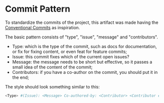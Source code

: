 # Commit Pattern
To standardize the commits of the project, this artifact was made having the [Conventional Commits](https://www.conventionalcommits.org/en/v1.0.0/) as inspiration.

The basic pattern consists of "type", "issue", "message" and "contributors".
- Type: which is the type of the commit, such as docs for documentation, or fix for fixing content, or even feat for feature commits;
- Issue: this commit fixes which of the current open issues?
- Message: the message needs to be short but effective, so it passes a small idea of the content of the commit;
- Contributors: if you have a co-author on the commit, you should put it in the end;

The style should look something similar to this:

```bash
<Type> #(Issue): <Message> Co-authored-by: <Contributor> <Contributor email>
```
